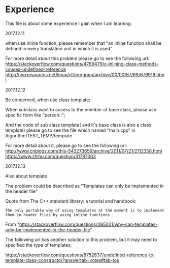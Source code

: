 # Experience
This file is about some experience I gain when I am learning.


2017.12.11

when use inline function, please remember that "an inline function shall be defined in every translation unit in which it is used"

For more detail about this problem please go to see the following url:
https://stackoverflow.com/questions/4769479/c-inlining-class-methods-causes-undefined-reference
http://unixresources.net/linux/clf/program/archive/00/00/67/69/676918.html


2017.12.12

Be concerned, when use class template;

When subclass want to access to the member of base class, please use specific form like "person<T>::";

And the code of sub class template( and it's base class is also a class template) please go to see the file which named "main.cpp" in Algorithm/TEST_TEMP/template

For more detail about it, please go to see the following url:
http://www.cnblogs.com/this-543273659/archive/2011/07/21/2112358.html
https://www.zhihu.com/question/31797003

2017.12.13

Also about template

The problem could be described as "Templates can only be implemented in the header file"

Quote from The C++ standard library: a tutorial and handbook:

    The only portable way of using templates at the moment is to implement them in header files by using inline functions.

From "https://stackoverflow.com/questions/495021/why-can-templates-only-be-implemented-in-the-header-file"

The following url has another solution to this problem, but it may need to specified the type of templates;

https://stackoverflow.com/questions/8752837/undefined-reference-to-template-class-constructor?answertab=votes#tab-top


